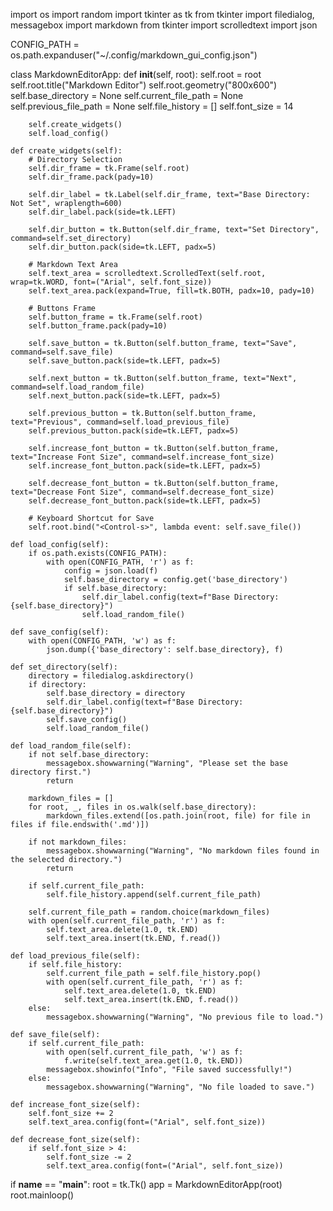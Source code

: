 import os
import random
import tkinter as tk
from tkinter import filedialog, messagebox
import markdown
from tkinter import scrolledtext
import json

CONFIG_PATH = os.path.expanduser("~/.config/markdown_gui_config.json")

class MarkdownEditorApp:
    def __init__(self, root):
        self.root = root
        self.root.title("Markdown Editor")
        self.root.geometry("800x600")
        self.base_directory = None
        self.current_file_path = None
        self.previous_file_path = None
        self.file_history = []
        self.font_size = 14
        
        self.create_widgets()
        self.load_config()

    def create_widgets(self):
        # Directory Selection
        self.dir_frame = tk.Frame(self.root)
        self.dir_frame.pack(pady=10)
        
        self.dir_label = tk.Label(self.dir_frame, text="Base Directory: Not Set", wraplength=600)
        self.dir_label.pack(side=tk.LEFT)
        
        self.dir_button = tk.Button(self.dir_frame, text="Set Directory", command=self.set_directory)
        self.dir_button.pack(side=tk.LEFT, padx=5)
        
        # Markdown Text Area
        self.text_area = scrolledtext.ScrolledText(self.root, wrap=tk.WORD, font=("Arial", self.font_size))
        self.text_area.pack(expand=True, fill=tk.BOTH, padx=10, pady=10)
        
        # Buttons Frame
        self.button_frame = tk.Frame(self.root)
        self.button_frame.pack(pady=10)
        
        self.save_button = tk.Button(self.button_frame, text="Save", command=self.save_file)
        self.save_button.pack(side=tk.LEFT, padx=5)
        
        self.next_button = tk.Button(self.button_frame, text="Next", command=self.load_random_file)
        self.next_button.pack(side=tk.LEFT, padx=5)
        
        self.previous_button = tk.Button(self.button_frame, text="Previous", command=self.load_previous_file)
        self.previous_button.pack(side=tk.LEFT, padx=5)
        
        self.increase_font_button = tk.Button(self.button_frame, text="Increase Font Size", command=self.increase_font_size)
        self.increase_font_button.pack(side=tk.LEFT, padx=5)
        
        self.decrease_font_button = tk.Button(self.button_frame, text="Decrease Font Size", command=self.decrease_font_size)
        self.decrease_font_button.pack(side=tk.LEFT, padx=5)
        
        # Keyboard Shortcut for Save
        self.root.bind("<Control-s>", lambda event: self.save_file())

    def load_config(self):
        if os.path.exists(CONFIG_PATH):
            with open(CONFIG_PATH, 'r') as f:
                config = json.load(f)
                self.base_directory = config.get('base_directory')
                if self.base_directory:
                    self.dir_label.config(text=f"Base Directory: {self.base_directory}")
                    self.load_random_file()

    def save_config(self):
        with open(CONFIG_PATH, 'w') as f:
            json.dump({'base_directory': self.base_directory}, f)

    def set_directory(self):
        directory = filedialog.askdirectory()
        if directory:
            self.base_directory = directory
            self.dir_label.config(text=f"Base Directory: {self.base_directory}")
            self.save_config()
            self.load_random_file()

    def load_random_file(self):
        if not self.base_directory:
            messagebox.showwarning("Warning", "Please set the base directory first.")
            return
        
        markdown_files = []
        for root, _, files in os.walk(self.base_directory):
            markdown_files.extend([os.path.join(root, file) for file in files if file.endswith('.md')])
        
        if not markdown_files:
            messagebox.showwarning("Warning", "No markdown files found in the selected directory.")
            return
        
        if self.current_file_path:
            self.file_history.append(self.current_file_path)
        
        self.current_file_path = random.choice(markdown_files)
        with open(self.current_file_path, 'r') as f:
            self.text_area.delete(1.0, tk.END)
            self.text_area.insert(tk.END, f.read())

    def load_previous_file(self):
        if self.file_history:
            self.current_file_path = self.file_history.pop()
            with open(self.current_file_path, 'r') as f:
                self.text_area.delete(1.0, tk.END)
                self.text_area.insert(tk.END, f.read())
        else:
            messagebox.showwarning("Warning", "No previous file to load.")

    def save_file(self):
        if self.current_file_path:
            with open(self.current_file_path, 'w') as f:
                f.write(self.text_area.get(1.0, tk.END))
            messagebox.showinfo("Info", "File saved successfully!")
        else:
            messagebox.showwarning("Warning", "No file loaded to save.")

    def increase_font_size(self):
        self.font_size += 2
        self.text_area.config(font=("Arial", self.font_size))

    def decrease_font_size(self):
        if self.font_size > 4:
            self.font_size -= 2
            self.text_area.config(font=("Arial", self.font_size))

if __name__ == "__main__":
    root = tk.Tk()
    app = MarkdownEditorApp(root)
    root.mainloop()